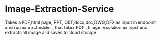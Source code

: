 # Image-Extraction-Service
Takes a PDF,html page, PPT, ODT,docx,doc,DWG,DFX as input in endpoint and run as a scheduler , that takes PDF , Image resolution as input and extracts all image and saves to cloud storage
